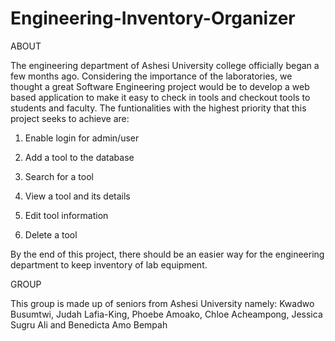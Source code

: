 # Engineering-Inventory-Organizer

ABOUT

The engineering department of Ashesi University college officially began a few months ago. Considering the importance of the laboratories, we thought a great Software Engineering project would be to develop a web based application to make it easy to check in tools and checkout tools to students and faculty.
The funtionalities with the highest priority that this project seeks to achieve are:

1. Enable login for admin/user

2. Add a tool to the database

3. Search for a tool

4. View a tool and its details

5. Edit tool information

6. Delete a tool

By the end of this project, there should be an easier way for the engineering department to keep inventory of lab equipment.

GROUP

This group is made up of seniors from Ashesi University namely: Kwadwo Busumtwi, Judah Lafia-King, Phoebe Amoako, Chloe Acheampong, Jessica Sugru Ali and Benedicta Amo Bempah


